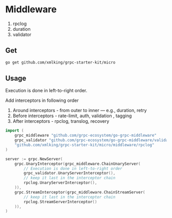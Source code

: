 # Middleware

1. rpclog
2. duration
3. validator

## Get

```bash
go get github.com/xmlking/grpc-starter-kit/micro
```

## Usage

Execution is done in left-to-right order.

Add interceptors in following order
1. Around interceptors - from outer to inner — e.g., duration,  retry  
2. Before interceptors - rate-limit, auth, validation , tagging 
3. After interceptors - rpclog, translog, recovery

```go
import (
    grpc_middleware "github.com/grpc-ecosystem/go-grpc-middleware"
    grpc_validator "github.com/grpc-ecosystem/go-grpc-middleware/validator"
    "github.com/xmlking/grpc-starter-kit/micro/middleware/rpclog"
)

server := grpc.NewServer(
    grpc.UnaryInterceptor(grpc_middleware.ChainUnaryServer(
        // Execution is done in left-to-right order
        grpc_validator.UnaryServerInterceptor(),
        // keep it last in the interceptor chain
        rpclog.UnaryServerInterceptor(),
    )),
    grpc.StreamInterceptor(grpc_middleware.ChainStreamServer(
        // keep it last in the interceptor chain
        rpclog.StreamServerInterceptor()
    )),
)
```

